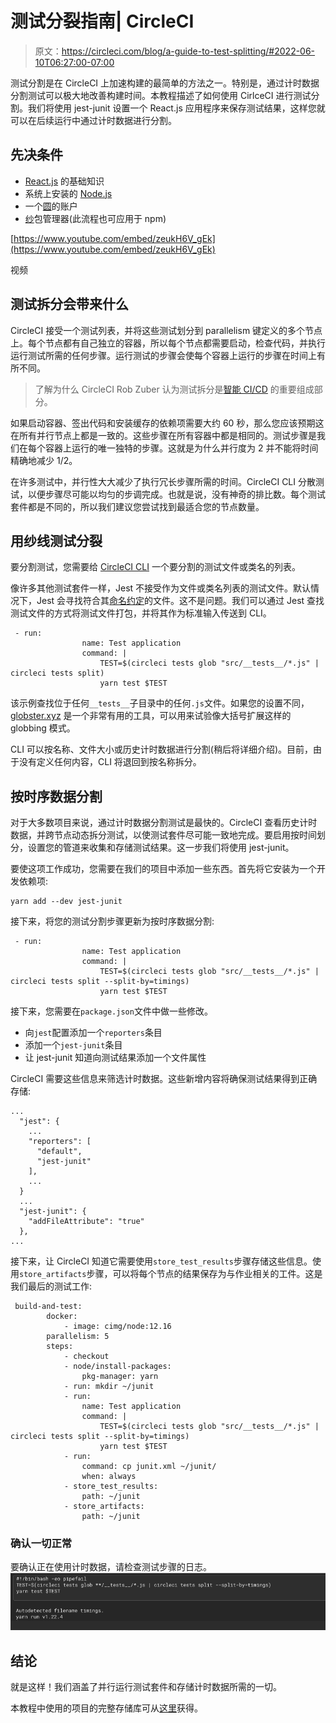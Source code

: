 # 测试分裂指南| CircleCI

> 原文：<https://circleci.com/blog/a-guide-to-test-splitting/#2022-06-10T06:27:00-07:00>

测试分割是在 CircleCI 上加速构建的最简单的方法之一。特别是，通过计时数据分割测试可以极大地改善构建时间。本教程描述了如何使用 CirlceCI 进行测试分割。我们将使用 jest-junit 设置一个 React.js 应用程序来保存测试结果，这样您就可以在后续运行中通过计时数据进行分割。

## 先决条件

*   [React.js](https://reactjs.org/) 的基础知识
*   系统上安装的 [Node.js](https://nodejs.org/en/)
*   一个[圆](https://circleci.com/signup/)的账户
*   [纱](https://classic.yarnpkg.com/en/docs/install/#mac-stable)包管理器(此流程也可应用于 npm)

[https://www.youtube.com/embed/zeukH6V_gEk](https://www.youtube.com/embed/zeukH6V_gEk)

视频

## 测试拆分会带来什么

CircleCI 接受一个测试列表，并将这些测试划分到 parallelism 键定义的多个节点上。每个节点都有自己独立的容器，所以每个节点都需要启动，检查代码，并执行运行测试所需的任何步骤。运行测试的步骤会使每个容器上运行的步骤在时间上有所不同。

> 了解为什么 CircleCI Rob Zuber 认为测试拆分是[智能 CI/CD](https://circleci.com/blog/intelligent-ci-cd-with-circleci-test-splitting/) 的重要组成部分。

如果启动容器、签出代码和安装缓存的依赖项需要大约 60 秒，那么您应该预期这在所有并行节点上都是一致的。这些步骤在所有容器中都是相同的。测试步骤是我们在每个容器上运行的唯一独特的步骤。这就是为什么并行度为 2 并不能将时间精确地减少 1/2。

在许多测试中，并行性大大减少了执行冗长步骤所需的时间。CircleCI CLI 分散测试，以便步骤尽可能以均匀的步调完成。也就是说，没有神奇的排比数。每个测试套件都是不同的，所以我们建议您尝试找到最适合您的节点数量。

## 用纱线测试分裂

要分割测试，您需要给 [CircleCI CLI](https://circleci.com/docs/local-cli/) 一个要分割的测试文件或类名的列表。

像许多其他测试套件一样，Jest 不接受作为文件或类名列表的测试文件。默认情况下，Jest 会寻找符合其[命名约定](https://create-react-app.dev/docs/running-tests/#filename-conventions)的文件。这不是问题。我们可以通过 Jest 查找测试文件的方式将测试文件打包，并将其作为标准输入传送到 CLI。

```
 - run:
                name: Test application
                command: |
                    TEST=$(circleci tests glob "src/__tests__/*.js" | circleci tests split)
                    yarn test $TEST 
```

该示例查找位于任何`__tests__`子目录中的任何`.js`文件。如果您的设置不同， [globster.xyz](https://globster.xyz/) 是一个非常有用的工具，可以用来试验像大括号扩展这样的 globbing 模式。

CLI 可以按名称、文件大小或历史计时数据进行分割(稍后将详细介绍)。目前，由于没有定义任何内容，CLI 将退回到按名称拆分。

## 按时序数据分割

对于大多数项目来说，通过计时数据分割测试是最快的。CircleCI 查看历史计时数据，并跨节点动态拆分测试，以使测试套件尽可能一致地完成。要启用按时间划分，设置您的管道来收集和存储测试结果。这一步我们将使用 jest-junit。

要使这项工作成功，您需要在我们的项目中添加一些东西。首先将它安装为一个开发依赖项:

```
yarn add --dev jest-junit 
```

接下来，将您的测试分割步骤更新为按时序数据分割:

```
 - run:
                name: Test application
                command: |
                    TEST=$(circleci tests glob "src/__tests__/*.js" | circleci tests split --split-by=timings)
                    yarn test $TEST 
```

接下来，您需要在`package.json`文件中做一些修改。

*   向`jest`配置添加一个`reporters`条目
*   添加一个`jest-junit`条目
*   让 jest-junit 知道向测试结果添加一个文件属性

CircleCI 需要这些信息来筛选计时数据。这些新增内容将确保测试结果得到正确存储:

```
...
  "jest": {
    ...
    "reporters": [
      "default",
      "jest-junit"
    ],
    ...
  }
  ...
  "jest-junit": {
    "addFileAttribute": "true"
  },
... 
```

接下来，让 CircleCI 知道它需要使用`store_test_results`步骤存储这些信息。使用`store_artifacts`步骤，可以将每个节点的结果保存为与作业相关的工件。这是我们最后的测试工作:

```
 build-and-test:
        docker:
            - image: cimg/node:12.16
        parallelism: 5
        steps:
            - checkout
            - node/install-packages:
                pkg-manager: yarn      
            - run: mkdir ~/junit
            - run:
                name: Test application
                command: |
                    TEST=$(circleci tests glob "src/__tests__/*.js" | circleci tests split --split-by=timings)
                    yarn test $TEST
            - run:
                command: cp junit.xml ~/junit/
                when: always
            - store_test_results:
                path: ~/junit
            - store_artifacts:
                path: ~/junit 
```

### 确认一切正常

要确认正在使用计时数据，请检查测试步骤的日志。![Test logs](img/b4a443736974e5789f3d3fc3bdb88361.png)

## 结论

就是这样！我们涵盖了并行运行测试套件和存储计时数据所需的一切。

本教程中使用的项目的完整存储库可从[这里](https://github.com/ryanpedersen42/circleci-react-test-splitting)获得。
